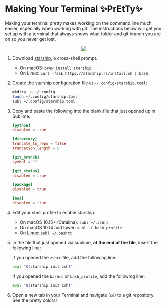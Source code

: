 # Making Your Terminal ✨PrEtTy✨

Making your terminal pretty makes working on the command line much easier, especially when working with git.
The instructions below will get you set up with a terminal that always shows what folder and git branch you are
on so you never get lost.

<p align="center">
  <img src="https://i.imgur.com/g0mvFWa.gif">
</p>

1. Download [starship](https://starship.rs/), a cross-shell prompt.

    - On macOS: `brew install starship`
    - On Linux: `curl -fsSL https://starship.rs/install.sh | bash`

2. Create the starship configuration file at `~/.config/starship.toml`:

    ```bash
    mkdirp -p ~/.config
    touch ~/.config/starship.toml
    subl ~/.config/starship.toml
    ```

3. Copy and paste the following into the blank file that just opened up in Sublime:
    
    ```toml
    [python]
    disabled = true
    
    [directory]
    truncate_to_repo = false
    truncation_length = 8
    
    [git_branch]
    symbol = ""
    
    [git_status]
    disabled = true
    
    [package]
    disabled = true
    
    [aws]
    disabled = true
    ```

4. Edit your shell profile to enable starship.

    - On macOS 10.15+ (Catalina): `subl ~/.zshrc`
    - On macOS 10.14 and lower: `subl ~/.bash_profile`
    - On Linux: `subl ~/.bashrc`

5. In the file that just opened via sublime, **at the end of the file**, insert the following line:
    
    If you opened the `zshrc` file, add the following line:
    ```bash
    eval "$(starship init zsh)"
    ```
    
    If you opened the `bashrc` or `bash_profile`, add the following line:
    
    ```bash
    eval "$(starship init zsh)"
    ```

6. Open a new tab in your Terminal and navigate (`cd`) to a git repository. See the pretty colors!
